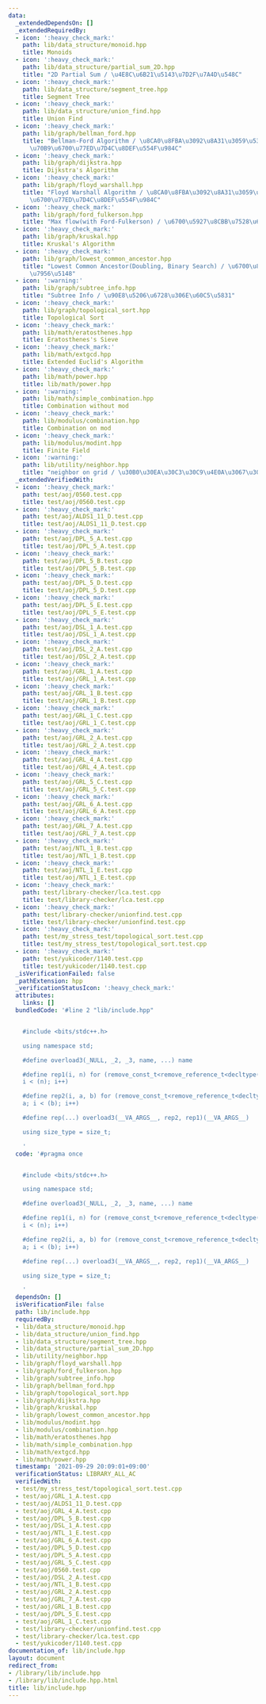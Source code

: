 ```yaml
---
data:
  _extendedDependsOn: []
  _extendedRequiredBy:
  - icon: ':heavy_check_mark:'
    path: lib/data_structure/monoid.hpp
    title: Monoids
  - icon: ':heavy_check_mark:'
    path: lib/data_structure/partial_sum_2D.hpp
    title: "2D Partial Sum / \u4E8C\u6B21\u5143\u7D2F\u7A4D\u548C"
  - icon: ':heavy_check_mark:'
    path: lib/data_structure/segment_tree.hpp
    title: Segment Tree
  - icon: ':heavy_check_mark:'
    path: lib/data_structure/union_find.hpp
    title: Union Find
  - icon: ':heavy_check_mark:'
    path: lib/graph/bellman_ford.hpp
    title: "Bellman-Ford Algorithm / \u8CA0\u8FBA\u3092\u8A31\u3059\u5358\u4E00\u59CB\
      \u70B9\u6700\u77ED\u7D4C\u8DEF\u554F\u984C"
  - icon: ':heavy_check_mark:'
    path: lib/graph/dijkstra.hpp
    title: Dijkstra's Algorithm
  - icon: ':heavy_check_mark:'
    path: lib/graph/floyd_warshall.hpp
    title: "Floyd Warshall Algorithm / \u8CA0\u8FBA\u3092\u8A31\u3059\u5168\u70B9\u5BFE\
      \u6700\u77ED\u7D4C\u8DEF\u554F\u984C"
  - icon: ':heavy_check_mark:'
    path: lib/graph/ford_fulkerson.hpp
    title: "Max flow(with Ford-Fulkerson) / \u6700\u5927\u8CBB\u7528\u6D41"
  - icon: ':heavy_check_mark:'
    path: lib/graph/kruskal.hpp
    title: Kruskal's Algorithm
  - icon: ':heavy_check_mark:'
    path: lib/graph/lowest_common_ancestor.hpp
    title: "Lowest Common Ancestor(Doubling, Binary Search) / \u6700\u8FD1\u5171\u901A\
      \u7956\u5148"
  - icon: ':warning:'
    path: lib/graph/subtree_info.hpp
    title: "Subtree Info / \u90E8\u5206\u6728\u306E\u60C5\u5831"
  - icon: ':heavy_check_mark:'
    path: lib/graph/topological_sort.hpp
    title: Topological Sort
  - icon: ':heavy_check_mark:'
    path: lib/math/eratosthenes.hpp
    title: Eratosthenes's Sieve
  - icon: ':heavy_check_mark:'
    path: lib/math/extgcd.hpp
    title: Extended Euclid's Algorithm
  - icon: ':heavy_check_mark:'
    path: lib/math/power.hpp
    title: lib/math/power.hpp
  - icon: ':warning:'
    path: lib/math/simple_combination.hpp
    title: Combination without mod
  - icon: ':heavy_check_mark:'
    path: lib/modulus/combination.hpp
    title: Combination on mod
  - icon: ':heavy_check_mark:'
    path: lib/modulus/modint.hpp
    title: Finite Field
  - icon: ':warning:'
    path: lib/utility/neighbor.hpp
    title: "neighbor on grid / \u30B0\u30EA\u30C3\u30C9\u4E0A\u3067\u306E\u8FD1\u508D"
  _extendedVerifiedWith:
  - icon: ':heavy_check_mark:'
    path: test/aoj/0560.test.cpp
    title: test/aoj/0560.test.cpp
  - icon: ':heavy_check_mark:'
    path: test/aoj/ALDS1_11_D.test.cpp
    title: test/aoj/ALDS1_11_D.test.cpp
  - icon: ':heavy_check_mark:'
    path: test/aoj/DPL_5_A.test.cpp
    title: test/aoj/DPL_5_A.test.cpp
  - icon: ':heavy_check_mark:'
    path: test/aoj/DPL_5_B.test.cpp
    title: test/aoj/DPL_5_B.test.cpp
  - icon: ':heavy_check_mark:'
    path: test/aoj/DPL_5_D.test.cpp
    title: test/aoj/DPL_5_D.test.cpp
  - icon: ':heavy_check_mark:'
    path: test/aoj/DPL_5_E.test.cpp
    title: test/aoj/DPL_5_E.test.cpp
  - icon: ':heavy_check_mark:'
    path: test/aoj/DSL_1_A.test.cpp
    title: test/aoj/DSL_1_A.test.cpp
  - icon: ':heavy_check_mark:'
    path: test/aoj/DSL_2_A.test.cpp
    title: test/aoj/DSL_2_A.test.cpp
  - icon: ':heavy_check_mark:'
    path: test/aoj/GRL_1_A.test.cpp
    title: test/aoj/GRL_1_A.test.cpp
  - icon: ':heavy_check_mark:'
    path: test/aoj/GRL_1_B.test.cpp
    title: test/aoj/GRL_1_B.test.cpp
  - icon: ':heavy_check_mark:'
    path: test/aoj/GRL_1_C.test.cpp
    title: test/aoj/GRL_1_C.test.cpp
  - icon: ':heavy_check_mark:'
    path: test/aoj/GRL_2_A.test.cpp
    title: test/aoj/GRL_2_A.test.cpp
  - icon: ':heavy_check_mark:'
    path: test/aoj/GRL_4_A.test.cpp
    title: test/aoj/GRL_4_A.test.cpp
  - icon: ':heavy_check_mark:'
    path: test/aoj/GRL_5_C.test.cpp
    title: test/aoj/GRL_5_C.test.cpp
  - icon: ':heavy_check_mark:'
    path: test/aoj/GRL_6_A.test.cpp
    title: test/aoj/GRL_6_A.test.cpp
  - icon: ':heavy_check_mark:'
    path: test/aoj/GRL_7_A.test.cpp
    title: test/aoj/GRL_7_A.test.cpp
  - icon: ':heavy_check_mark:'
    path: test/aoj/NTL_1_B.test.cpp
    title: test/aoj/NTL_1_B.test.cpp
  - icon: ':heavy_check_mark:'
    path: test/aoj/NTL_1_E.test.cpp
    title: test/aoj/NTL_1_E.test.cpp
  - icon: ':heavy_check_mark:'
    path: test/library-checker/lca.test.cpp
    title: test/library-checker/lca.test.cpp
  - icon: ':heavy_check_mark:'
    path: test/library-checker/unionfind.test.cpp
    title: test/library-checker/unionfind.test.cpp
  - icon: ':heavy_check_mark:'
    path: test/my_stress_test/topological_sort.test.cpp
    title: test/my_stress_test/topological_sort.test.cpp
  - icon: ':heavy_check_mark:'
    path: test/yukicoder/1140.test.cpp
    title: test/yukicoder/1140.test.cpp
  _isVerificationFailed: false
  _pathExtension: hpp
  _verificationStatusIcon: ':heavy_check_mark:'
  attributes:
    links: []
  bundledCode: '#line 2 "lib/include.hpp"


    #include <bits/stdc++.h>

    using namespace std;

    #define overload3(_NULL, _2, _3, name, ...) name

    #define rep1(i, n) for (remove_const_t<remove_reference_t<decltype(n)>> i = 0;
    i < (n); i++)

    #define rep2(i, a, b) for (remove_const_t<remove_reference_t<decltype(b)>> i =
    a; i < (b); i++)

    #define rep(...) overload3(__VA_ARGS__, rep2, rep1)(__VA_ARGS__)

    using size_type = size_t;

    '
  code: '#pragma once


    #include <bits/stdc++.h>

    using namespace std;

    #define overload3(_NULL, _2, _3, name, ...) name

    #define rep1(i, n) for (remove_const_t<remove_reference_t<decltype(n)>> i = 0;
    i < (n); i++)

    #define rep2(i, a, b) for (remove_const_t<remove_reference_t<decltype(b)>> i =
    a; i < (b); i++)

    #define rep(...) overload3(__VA_ARGS__, rep2, rep1)(__VA_ARGS__)

    using size_type = size_t;

    '
  dependsOn: []
  isVerificationFile: false
  path: lib/include.hpp
  requiredBy:
  - lib/data_structure/monoid.hpp
  - lib/data_structure/union_find.hpp
  - lib/data_structure/segment_tree.hpp
  - lib/data_structure/partial_sum_2D.hpp
  - lib/utility/neighbor.hpp
  - lib/graph/floyd_warshall.hpp
  - lib/graph/ford_fulkerson.hpp
  - lib/graph/subtree_info.hpp
  - lib/graph/bellman_ford.hpp
  - lib/graph/topological_sort.hpp
  - lib/graph/dijkstra.hpp
  - lib/graph/kruskal.hpp
  - lib/graph/lowest_common_ancestor.hpp
  - lib/modulus/modint.hpp
  - lib/modulus/combination.hpp
  - lib/math/eratosthenes.hpp
  - lib/math/simple_combination.hpp
  - lib/math/extgcd.hpp
  - lib/math/power.hpp
  timestamp: '2021-09-29 20:09:01+09:00'
  verificationStatus: LIBRARY_ALL_AC
  verifiedWith:
  - test/my_stress_test/topological_sort.test.cpp
  - test/aoj/GRL_1_A.test.cpp
  - test/aoj/ALDS1_11_D.test.cpp
  - test/aoj/GRL_4_A.test.cpp
  - test/aoj/DPL_5_B.test.cpp
  - test/aoj/DSL_1_A.test.cpp
  - test/aoj/NTL_1_E.test.cpp
  - test/aoj/GRL_6_A.test.cpp
  - test/aoj/DPL_5_D.test.cpp
  - test/aoj/DPL_5_A.test.cpp
  - test/aoj/GRL_5_C.test.cpp
  - test/aoj/0560.test.cpp
  - test/aoj/DSL_2_A.test.cpp
  - test/aoj/NTL_1_B.test.cpp
  - test/aoj/GRL_2_A.test.cpp
  - test/aoj/GRL_7_A.test.cpp
  - test/aoj/GRL_1_B.test.cpp
  - test/aoj/DPL_5_E.test.cpp
  - test/aoj/GRL_1_C.test.cpp
  - test/library-checker/unionfind.test.cpp
  - test/library-checker/lca.test.cpp
  - test/yukicoder/1140.test.cpp
documentation_of: lib/include.hpp
layout: document
redirect_from:
- /library/lib/include.hpp
- /library/lib/include.hpp.html
title: lib/include.hpp
---
```

